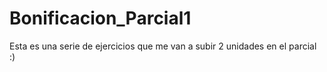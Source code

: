 # Bonificacion_Parcial1
Esta es una serie de ejercicios que me van a subir 2 unidades en el parcial :) 
